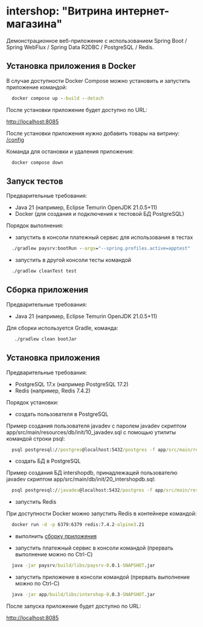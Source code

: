 # intershop: "Витрина интернет-магазина"

Демонстрационное веб-приложение с использованием Spring Boot / Spring WebFlux / Spring Data R2DBC / PostgreSQL / Redis.

## Установка приложения в Docker

В случае доступности Docker Compose можно установить и запустить приложение командой:

```cmd
  docker compose up --build --detach
```
После установки приложение будет доступно по URL:

[http://localhost:8085](http://localhost:8085)

После установки приложения нужно добавить товары на витрину:
[/config](http://localhost:8085/config)

Команда для остановки и удаления приложения:

```cmd
  docker compose down
```

## Запуск тестов

Предварительные требования:
- Java 21 (например, Eclipse Temurin OpenJDK 21.0.5+11)
- Docker (для создания и подключения к тестовой БД PostgreSQL)

Порядок выполнения:

- запустить в консоли платежный сервис для использования в тестах

```cmd
  ./gradlew paysrv:bootRun --args="--spring.profiles.active=apptest"
```

- запустить в другой консоли тесты командой

```cmd
  ./gradlew cleanTest test
```

## Сборка приложения

Предварительные требования:
- Java 21 (например, Eclipse Temurin OpenJDK 21.0.5+11)

Для сборки используется Gradle, команда:

```cmd
   ./gradlew clean bootJar
```

## Установка приложения

Предварительные требования:
- PostgreSQL 17.x (например PostgreSQL 17.2)
- Redis (например, Redis 7.4.2)

Порядок установки:

- создать пользователя в PostgreSQL

Пример создания пользователя javadev с паролем javadev скриптом app/src/main/resources/db/init/10_javadev.sql с помощью утилиты командой строки psql:

```cmd
  psql postgresql://postgres@localhost:5432/postgres -f app/src/main/resources/db/init/10_javadev.sql
```

- создать БД в PostgreSQL

Пример создания БД intershopdb, принадлежащей пользователю javadev скриптом app/src/main/db/init/20_intershopdb.sql:

```cmd
  psql postgresql://javadev@localhost:5432/postgres -f app/src/main/resources/db/init/20_intershopdb.sql
```

- запустить Redis

При доступности Docker можно запустить Redis в контейнере командой:

```cmd
  docker run -d -p 6379:6379 redis:7.4.2-alpine3.21
```

- выполнить [сборку приложения](#Сборка-приложения)

- запустить платежный сервис в консоли командой (прервать выполнение можно по Ctrl-C)

```cmd
  java -jar paysrv/build/libs/paysrv-0.0.1-SNAPSHOT.jar
```

- запустить приложение в консоли командой (прервать выполнение можно по Ctrl-C)

```cmd
  java -jar app/build/libs/intershop-0.0.3-SNAPSHOT.jar
```

После запуска приложение будет доступно по URL:

[http://localhost:8085](http://localhost:8085)
